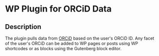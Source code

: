 # WP Plugin for ORCiD Data

## Description

The plugin pulls data from [ORCiD](http://orcid.org) based on the user's ORCiD ID.
Any facet of the user's ORCiD can be added to WP pages or posts using WP shortcodes or as blocks 
using the Gutenberg block editor.

